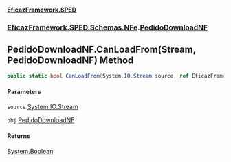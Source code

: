 #### [EficazFramework.SPED](EficazFrameworkSPED.md 'EficazFramework SPED')
### [EficazFramework.SPED.Schemas.NFe](EficazFramework.SPED.Schemas.NFe.md 'EficazFramework.SPED.Schemas.NFe').[PedidoDownloadNF](EficazFramework.SPED.Schemas.NFe/PedidoDownloadNF.md 'EficazFramework.SPED.Schemas.NFe.PedidoDownloadNF')

## PedidoDownloadNF.CanLoadFrom(Stream, PedidoDownloadNF) Method

```csharp
public static bool CanLoadFrom(System.IO.Stream source, ref EficazFramework.SPED.Schemas.NFe.PedidoDownloadNF obj);
```
#### Parameters

<a name='EficazFramework.SPED.Schemas.NFe.PedidoDownloadNF.CanLoadFrom(System.IO.Stream,EficazFramework.SPED.Schemas.NFe.PedidoDownloadNF).source'></a>

`source` [System.IO.Stream](https://docs.microsoft.com/en-us/dotnet/api/System.IO.Stream 'System.IO.Stream')

<a name='EficazFramework.SPED.Schemas.NFe.PedidoDownloadNF.CanLoadFrom(System.IO.Stream,EficazFramework.SPED.Schemas.NFe.PedidoDownloadNF).obj'></a>

`obj` [PedidoDownloadNF](EficazFramework.SPED.Schemas.NFe/PedidoDownloadNF.md 'EficazFramework.SPED.Schemas.NFe.PedidoDownloadNF')

#### Returns
[System.Boolean](https://docs.microsoft.com/en-us/dotnet/api/System.Boolean 'System.Boolean')